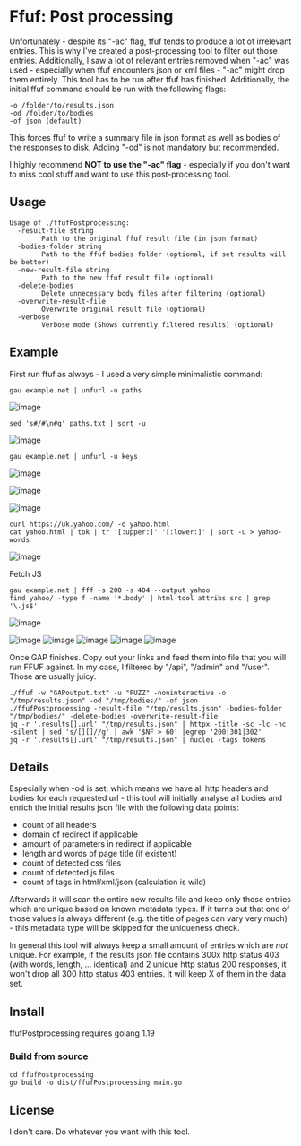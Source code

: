# Ffuf: Post processing
Unfortunately - despite its "-ac" flag, ffuf tends to produce a lot of irrelevant entries. This is why I've created a post-processing tool to filter out those entries. 
Additionally, I saw a lot of relevant entries removed when "-ac" was used - especially when ffuf encounters json or xml files - "-ac" might drop them entirely.
This tool has to be run after ffuf has finished. Additionally, the initial ffuf command should be run with the following flags:

```
-o /folder/to/results.json
-od /folder/to/bodies
-of json (default)
```

This forces ffuf to write a summary file in json format as well as bodies of the responses to disk. 
Adding "-od" is not mandatory but recommended.

I highly recommend __NOT to use the "-ac" flag__ - especially if you don't want to miss cool stuff and want to use this
post-processing tool.

## Usage

```
Usage of ./ffufPostprocessing:
  -result-file string
        Path to the original ffuf result file (in json format)
  -bodies-folder string
        Path to the ffuf bodies folder (optional, if set results will be better)
  -new-result-file string
        Path to the new ffuf result file (optional)
  -delete-bodies
        Delete unnecessary body files after filtering (optional)
  -overwrite-result-file
        Overwrite original result file (optional)
  -verbose
        Verbose mode (Shows currently filtered results) (optional)
```

## Example

First run ffuf as always - I used a very simple minimalistic command:

```
gau example.net | unfurl -u paths
```
![image](https://github.com/reewardius/ffufPostprocessing/assets/68978608/9498f697-c19e-413a-b7ee-52b5131df10e)
```
sed 's#/#\n#g' paths.txt | sort -u
```
![image](https://github.com/reewardius/ffufPostprocessing/assets/68978608/f917316a-ff16-4335-b11f-5c74cc5322c8)
```
gau example.net | unfurl -u keys
```
![image](https://github.com/reewardius/ffufPostprocessing/assets/68978608/ae9db592-111e-41a5-a22e-36df7837d252)

![image](https://github.com/reewardius/ffufPostprocessing/assets/68978608/fab4d847-96a9-45a2-978c-d98af1f7a472)

![image](https://github.com/reewardius/ffufPostprocessing/assets/68978608/1ba1bed0-cfa7-4485-b74d-a6ab8d01615f)
```
curl https://uk.yahoo.com/ -o yahoo.html
cat yahoo.html | tok | tr '[:upper:]' '[:lower:]' | sort -u > yahoo-words
```
![image](https://github.com/reewardius/ffufPostprocessing/assets/68978608/744c8921-4b4f-4ddb-b0af-02372a824369)

Fetch JS
```
gau example.net | fff -s 200 -s 404 --output yahoo
find yahoo/ -type f -name '*.body' | html-tool attribs src | grep '\.js$'
```
![image](https://github.com/reewardius/ffufPostprocessing/assets/68978608/262fdbad-76a7-4d07-b6c2-388e97953f00)

![image](https://github.com/reewardius/ffufPostprocessing/assets/68978608/319cc98d-e7cb-482d-8832-76b4ee6afcbb)
![image](https://github.com/reewardius/ffufPostprocessing/assets/68978608/2709d373-bb42-46b9-bfc0-b19047707ae0)
![image](https://github.com/reewardius/ffufPostprocessing/assets/68978608/fddc9649-f422-4a9b-9229-b8c9e7d0f277)
![image](https://github.com/reewardius/ffufPostprocessing/assets/68978608/a6a82621-18d1-4cbf-bd06-55cd4525b8f3)
![image](https://github.com/reewardius/ffufPostprocessing/assets/68978608/36220145-6077-44bb-a322-841da2a5aa79)

Once GAP finishes. Copy out your links and feed them into file that you will run FFUF against. In my case, I filtered by "/api", "/admin" and "/user". Those are usually juicy.
```
./ffuf -w "GAPoutput.txt" -u "FUZZ" -noninteractive -o "/tmp/results.json" -od "/tmp/bodies/" -of json
./ffufPostprocessing -result-file "/tmp/results.json" -bodies-folder "/tmp/bodies/" -delete-bodies -overwrite-result-file
jq -r '.results[].url' "/tmp/results.json" | httpx -title -sc -lc -nc -silent | sed 's/[][]//g' | awk '$NF > 60' |egrep '200|301|302'
jq -r '.results[].url' "/tmp/results.json" | nuclei -tags tokens
```


## Details

Especially when -od is set, which means we have all http headers and bodies for each requested url - this tool will initially
analyse all bodies and enrich the initial results json file with the following data points:

- count of all headers
- domain of redirect if applicable
- amount of parameters in redirect if applicable
- length and words of page title (if existent)
- count of detected css files
- count of detected js files
- count of tags in html/xml/json (calculation is wild)

Afterwards it will scan the entire new results file and keep only those entries which are unique based on known metadata types.
If it turns out that one of those values is always different (e.g. the title of pages can vary very much) - this metadata type 
will be skipped for the uniqueness check.

In general this tool will always keep a small amount of entries which are _not_ unique. For example, if the results json file
contains 300x http status 403 (with words, length, ... identical) and 2 unique http status 200 responses, it won't drop all 300 http status 403 entries. 
It will keep X of them in the data set.

## Install

ffufPostprocessing requires golang 1.19

### Build from source

```
cd ffufPostprocessing
go build -o dist/ffufPostprocessing main.go
```

## License

I don't care. Do whatever you want with this tool.
